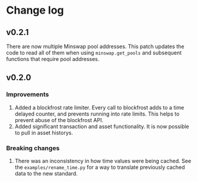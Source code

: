 # Change log

## v0.2.1

There are now multiple Minswap pool addresses. This patch updates the code to read all of them when using `minswap.get_pools` and subsequent functions that require pool addresses.

## v0.2.0
### Improvements
1. Added a blockfrost rate limiter. Every call to blockfrost adds to a time delayed counter, and prevents running into rate limits. This helps to prevent abuse of the blockfrost API.
2. Added significant transaction and asset functionality. It is now possible to pull in asset historys.

### Breaking changes
1. There was an inconsistency in how time values were being cached. See the `examples/rename_time.py` for a way to translate previously cached data to the new standard.
